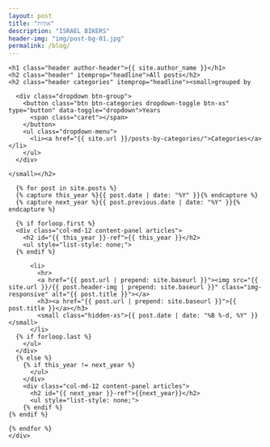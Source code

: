 ```yaml
---
layout: post
title: "אודות"
description: "ISRAEL BIKERS"
header-img: "img/post-bg-01.jpg"
permalink: /blog/
---
```

<div class="container-fluid index">
  <div class="row index all-posts">

    <h1 class="header author-header">{{ site.author_name }}</h1>
    <h2 class="header" itemprop="headline">All posts</h2>
    <h2 class="header categories" itemprop="headline"><small>grouped by

      <div class="dropdown btn-group">
        <button class="btn btn-categories dropdown-toggle btn-xs" type="button" data-toggle="dropdown">Years
          <span class="caret"></span>
        </button>
        <ul class="dropdown-menu">
          <li><a href="{{ site.url }}/posts-by-categories/">Categories</a></li>
        </ul>
      </div>

    </small></h2>

      {% for post in site.posts %}
      {% capture this_year %}{{ post.date | date: "%Y" }}{% endcapture %}
      {% capture next_year %}{{ post.previous.date | date: "%Y" }}{% endcapture %}

      {% if forloop.first %}
      <div class="col-md-12 content-panel articles">
        <h2 id="{{ this_year }}-ref">{{ this_year }}</h2>
        <ul style="list-style: none;">
      {% endif %}

          <li>
            <hr>
            <a href="{{ post.url | prepend: site.baseurl }}"><img src="{{ site.url }}/{{ post.header-img | prepend: site.baseurl }}" class="img-responsive" alt="{{ post.title }}"></a>
            <h3><a href="{{ post.url | prepend: site.baseurl }}">{{ post.title }}</a></h3>
            <small class="hidden-xs">{{ post.date | date: "%B %-d, %Y" }}</small>
          </li>
      {% if forloop.last %}
        </ul>
      </div>
      {% else %}
        {% if this_year != next_year %}
          </ul>
        </div>
        <div class="col-md-12 content-panel articles">
          <h2 id="{{ next_year }}-ref">{{next_year}}</h2>
          <ul style="list-style: none;">
        {% endif %}
    {% endif %}

    {% endfor %}
    </div>

  </div>
